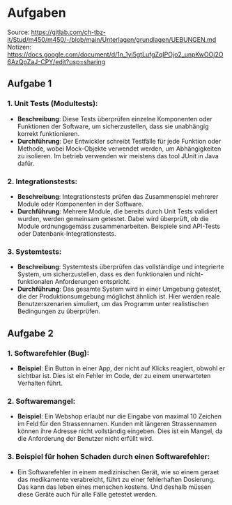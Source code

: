# Aufgaben
Source: https://gitlab.com/ch-tbz-it/Stud/m450/m450/-/blob/main/Unterlagen/grundlagen/UEBUNGEN.md
Notizen: https://docs.google.com/document/d/1n_1yi5gtLufgZqIPOjo2_unpKwOOj2O6AzQpZaJ-CPY/edit?usp=sharing

## Aufgabe 1

### 1. Unit Tests (Modultests):
   - **Beschreibung**: Diese Tests überprüfen einzelne Komponenten oder Funktionen der Software, um sicherzustellen, dass sie unabhängig korrekt funktionieren.
   - **Durchführung**: Der Entwickler schreibt Testfälle für jede Funktion oder Methode, wobei Mock-Objekte verwendet werden, um Abhängigkeiten zu isolieren. Im betrieb verwenden wir meistens das tool JUnit in Java dafür.

### 2. Integrationstests:
   - **Beschreibung**: Integrationstests prüfen das Zusammenspiel mehrerer Module oder Komponenten in der Software.
   - **Durchführung**: Mehrere Module, die bereits durch Unit Tests validiert wurden, werden gemeinsam getestet. Dabei wird überprüft, ob die Module ordnungsgemäss zusammenarbeiten. Beispiele sind API-Tests oder Datenbank-Integrationstests.

### 3. Systemtests:
   - **Beschreibung**: Systemtests überprüfen das vollständige und integrierte System, um sicherzustellen, dass es den funktionalen und nicht-funktionalen Anforderungen entspricht.
   - **Durchführung**: Das gesamte System wird in einer Umgebung getestet, die der Produktionsumgebung möglichst ähnlich ist. Hier werden reale Benutzerszenarien simuliert, um das Programm unter realistischen Bedingungen zu überprüfen.

## Aufgabe 2

### 1. Softwarefehler (Bug): 
  - **Beispiel**: Ein Button in einer App, der nicht auf Klicks reagiert, obwohl er sichtbar ist. Dies ist ein Fehler im Code, der zu einem unerwarteten Verhalten führt.
### 2. Softwaremangel:
  - **Beispiel**: Ein Webshop erlaubt nur die Eingabe von maximal 10 Zeichen im Feld für den Strassennamen. Kunden mit längeren Strassennamen können ihre Adresse nicht vollständig eingeben. Dies ist ein Mangel, da die Anforderung der Benutzer nicht erfüllt wird.
### 3. Beispiel für hohen Schaden durch einen Softwarefehler:
  - Ein Softwarefehler in einem medizinischen Gerät, wie so einem geraet das medikamente verabreicht, führt zu einer fehlerhaften Dosierung. Das kann das leben eines menschen kostens. Und deshalb müssen diese Geräte auch für alle Fälle getestet werden.
